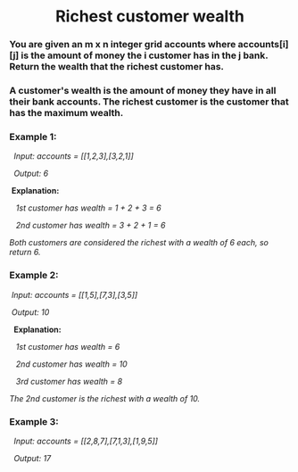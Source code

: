 <h1 align="center"> Richest customer wealth </h1>

### You are given an m x n integer grid accounts where accounts[i][j] is the amount of money the i customer has in the j bank. Return the wealth that the richest customer has.
### A customer's wealth is the amount of money they have in all their bank accounts. The richest customer is the customer that has the maximum wealth.


### **Example 1:**

&nbsp; _Input: accounts = [[1,2,3],[3,2,1]]_

&nbsp; _Output: 6_

&nbsp;**Explanation:**

&nbsp;&nbsp; _1st customer has wealth = 1 + 2 + 3 = 6_

&nbsp;&nbsp; _2nd customer has wealth = 3 + 2 + 1 = 6_

_Both customers are considered the richest with a wealth of 6 each, so return 6._


### **Example 2:**

&nbsp;_Input: accounts = [[1,5],[7,3],[3,5]]_

&nbsp;_Output: 10_

&nbsp; **Explanation:** 

&nbsp;&nbsp; _1st customer has wealth = 6_

&nbsp;&nbsp; _2nd customer has wealth = 10_ 

&nbsp;&nbsp; _3rd customer has wealth = 8_

_The 2nd customer is the richest with a wealth of 10._


### **Example 3:**

&nbsp; _Input: accounts = [[2,8,7],[7,1,3],[1,9,5]]_

&nbsp; _Output: 17_


